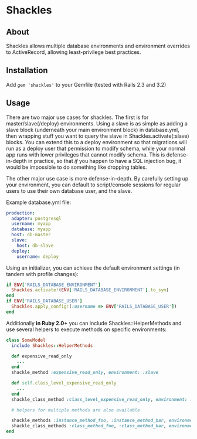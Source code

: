 Shackles
==========

## About

Shackles allows multiple database environments and environment overrides to
ActiveRecord, allowing least-privilege best practices.

## Installation

Add `gem 'shackles'` to your Gemfile (tested with Rails 2.3 and 3.2)

## Usage

There are two major use cases for shackles. The first is for master/slave(/deploy) environments.
Using a slave is as simple as adding a slave block (underneath your main environment block) in
database.yml, then wrapping stuff you want to query the slave in Shackles.activate(:slave) blocks.
You can extend this to a deploy environment so that migrations will run as a deploy user that
permission to modify schema, while your normal app runs with lower privileges that cannot modify
schema. This is defense-in-depth in practice, so that *if* you happen to have a SQL injection
bug, it would be impossible to do something like dropping tables.

The other major use case is more defense-in-depth. By carefully setting up your environment, you
can default to script/console sessions for regular users to use their own database user, and the
slave.

Example database.yml file:

```yaml
production:
  adapter: postgresql
  username: myapp
  database: myapp
  host: db-master
  slave:
    host: db-slave
  deploy:
    username: deploy
```

Using an initializer, you can achieve the default environment settings (in tandem with profile
changes):

```ruby
if ENV['RAILS_DATABASE_ENVIRONMENT']
  Shackles.activate!(ENV['RAILS_DATABASE_ENVIRONMENT'].to_sym)
end
if ENV['RAILS_DATABASE_USER']
  Shackles.apply_config!(:username => ENV['RAILS_DATABASE_USER'])
end
```

Additionally **in Ruby 2.0+** you can include Shackles::HelperMethods and use several helpers
to execute methods on specific environments:

```ruby
class SomeModel
  include Shackles::HelperMethods

  def expensive_read_only
    ...
  end
  shackle_method :expensive_read_only, environment: :slave

  def self.class_level_expensive_read_only
    ...
  end
  shackle_class_method :class_level_expensive_read_only, environment: :slave

  # helpers for multiple methods are also available

  shackle_methods :instance_method_foo, :instance_method_bar, environment: :slave
  shackle_class_methods :class_method_foo, :class_method_bar, environment: :slave
end
```
